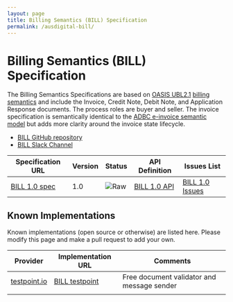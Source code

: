 ```yaml
---
layout: page
title: Billing Semantics (BILL) Specification
permalink: /ausdigital-bill/
---
```


# Billing Semantics (BILL) Specification

The Billing Semantics Specifications are based on [OASIS UBL2.1](http://docs.oasis-open.org/ubl/UBL-2.1.html) [billing semantics](http://docs.oasis-open.org/ubl/os-UBL-2.1/UBL-2.1.html#S-BILLING) and include the Invoice, Credit Note, Debit Note, and Application Response documents.  The process roles are buyer and seller.  The invoice specification is semantically identical to the [ADBC e-invoice semantic model](https://github.com/ausdigital/ausdigital-bill/blob/master/docs/1.0/eInvoicing_Semantic_Model_v1.0.pdf) but adds more clarity around the invoice state lifecycle.

* [BILL GitHub repository](https://github.com/ausdigital/ausdigital-bill)
* [BILL Slack Channel](https://ausdigital.slack.com/messages/spec-bill/)

| Specification URL | Version | Status | API Definition | Issues List |
| ----------------- | ------  | ------ | -------------- | ----------- |
| [BILL 1.0 spec](http://ausdigital.org/specs/ausdigital-bill/1.0/) | 1.0 | ![Raw](http://rfc.unprotocols.org/spec:2/COSS/raw.svg) | [BILL 1.0 API](https://swaggerhub.com/api/ausdigital/ausdigital-syn/1.0) |  [BILL 1.0 Issues](https://github.com/ausdigital/ausdigital-bill/issues)  |

## Known Implementations

Known implementations (open source or otherwise) are listed here.  Please modify this page and make a pull request to add your own.

|Provider|Implementation URL|Comments|
|--------|------------------|--------|
|[testpoint.io](http://testpoint.io/) | [BILL testpoint](http://testpoint.io/bill)| Free document validator and message sender|
|  |  |  |

